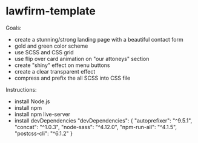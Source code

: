 # lawfirm-template
Goals:
- create a stunning/strong landing page with a beautiful contact form
- gold and green color scheme
- use SCSS and CSS grid 
- use flip over card animation on "our attoneys" section
- create "shiny" effect on menu buttons
- create a clear transparent effect
- compress and prefix the all SCSS into CSS file

Instructions:
- install Node.js
- install npm
- install npm live-server
- install devDependencies
  "devDependencies": {
        "autoprefixer": "^9.5.1",
        "concat": "^1.0.3",
        "node-sass": "^4.12.0",
        "npm-run-all": "^4.1.5",
        "postcss-cli": "^6.1.2"
      }
